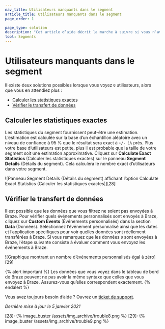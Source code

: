 ```yaml
---
nav_title: Utilisateurs manquants dans le segment
article_title: Utilisateurs manquants dans le segment
page_order: 1

page_type: solution
description: "Cet article d’aide décrit la marche à suivre si vous n’avez pas d’utilisateurs dans un segment alors que vous en attendiez."
tool: Segments
---
```


# Utilisateurs manquants dans le segment

Il existe deux solutions possibles lorsque vous voyez `0` utilisateurs, alors que vous en attendiez plus :
* [Calculer les statistiques exactes](#calculate-exact-statistics)
* [Vérifier le transfert de données](#verify-data-transfer)

## Calculer les statistiques exactes

Les statistiques du segment fournissent peut-être une estimation. L’estimation est calculée sur la base d’un échantillon aléatoire avec un niveau de confiance à 95 % que le résultat sera exact à `+/- 1%` près. Plus votre base d’utilisateurs est petite, plus il est probable que la taille de votre segment soit une estimation approximative. Cliquez sur **Calculate Exact Statistics** (Calculer les statistiques exactes) sur le panneau **Segment Details** (Détails du segment). Cela calculera le nombre exact d’utilisateurs dans votre segment.

![Panneau Segment Details (Détails du segment) affichant l’option Calculate Exact Statistics (Calculer les statistiques exactes)][28]

## Vérifier le transfert de données

Il est possible que les données que vous filtrez ne soient pas envoyées à Braze. Pour vérifier quels événements personnalisés sont envoyés à Braze, cliquez sur **Custom Events** (Événements personnalisés) dans la section **Data** (Données). Sélectionnez l’événement personnalisé ainsi que les dates et l’application spécifiques pour voir quelles données sont réellement transférées à Braze. Si vous remarquez que les données `0` sont envoyées à Braze, l’étape suivante consiste à évaluer comment vous envoyez les événements à Braze.

![Graphique montrant un nombre d’événements personnalisés égal à zéro][29]

{% alert important %} 
Les données que vous voyez dans le tableau de bord de Braze peuvent ne pas avoir la même syntaxe que celles que vous envoyez à Braze. Assurez-vous qu’elles correspondent exactement.
{% endalert %}

Vous avez toujours besoin d’aide ? Ouvrez un [ticket de support]({{site.baseurl}}/braze_support/).

_Dernière mise à jour le 5 janvier 2021_

[28]: {% image_buster /assets/img_archive/trouble8.png %}
[29]: {% image_buster /assets/img_archive/trouble9.png %}

